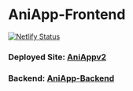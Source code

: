 # AniApp-Frontend
[![Netlify Status](https://api.netlify.com/api/v1/badges/f86fbf7a-e2ca-4817-aab7-ba68e6cf9882/deploy-status)](https://app.netlify.com/sites/aniappv2/deploys)


### Deployed Site: [AniAppv2](https://github.com/tjpreston96/AniApp-Backend)

### Backend: [AniApp-Backend](https://github.com/tjpreston96/AniApp-Backend)
